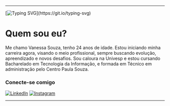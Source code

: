 
---

[![Typing SVG](https://readme-typing-svg.herokuapp.com?font=Fira+Code&size=14&pause=1000&color=AA42F7&width=435&lines=Ola+Mundo!+Seja+bem-vindo+ao+meu+perfil+GitHub!;Prazer%2C+meu+nome+%C3%A9+Vanessa.)](https://git.io/typing-svg)

# Quem sou eu?
Me chamo Vanessa Souza, tenho 24 anos de idade. Estou iniciando minha carreira agora, visando o meio profissional, sempre buscando evolução, apreendizado e novos desafios. Sou caloura na Univesp e estou cursando Bacharelado em Tecnologia da Informação, e formada em Técnico em administração pelo Centro Paula Souza.

### Conecte-se comigo
[![LinkedIn](https://img.shields.io/badge/-LinkedIn-000?style=for-the-badge&logo=linkedin&logoColor=AA42F7)](https://www.linkedin.com/in/vanessa-souza-ba124131a/)
[![Instagram](https://img.shields.io/badge/-Instagram-000?style=for-the-badge&logo=gmail&logoColor=AA42F7)](https://www.instagram.com/_beccasouzaa/)




---

